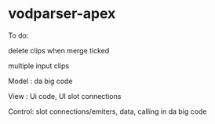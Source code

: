 # vodparser-apex

To do:

delete clips when merge ticked

multiple input clips



Model  : da big code

View   : Ui code, UI slot connections

Control: slot connections/emiters, data, calling in da big code
